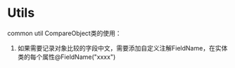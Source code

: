 # Utils
common util
CompareObject类的使用：
  1. 如果需要记录对象比较的字段中文，需要添加自定义注解FieldName，在实体类的每个属性@FieldName("xxxx")
